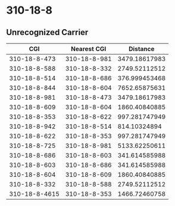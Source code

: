 # 310-18-8
## Unrecognized Carrier


| CGI | Nearest CGI | Distance |
|-----|-------------|----------|
| 310-18-8-473 | 310-18-8-981 | 3479.18617983 |
| 310-18-8-588 | 310-18-8-332 | 2749.52112512 |
| 310-18-8-514 | 310-18-8-686 | 376.999453468 |
| 310-18-8-844 | 310-18-8-604 | 7652.65875631 |
| 310-18-8-981 | 310-18-8-473 | 3479.18617983 |
| 310-18-8-609 | 310-18-8-604 | 1860.40840885 |
| 310-18-8-353 | 310-18-8-622 | 997.281747949 |
| 310-18-8-942 | 310-18-8-514 | 814.10324894 |
| 310-18-8-622 | 310-18-8-353 | 997.281747949 |
| 310-18-8-725 | 310-18-8-981 | 5133.62250611 |
| 310-18-8-686 | 310-18-8-603 | 341.614585988 |
| 310-18-8-603 | 310-18-8-686 | 341.614585988 |
| 310-18-8-604 | 310-18-8-609 | 1860.40840885 |
| 310-18-8-332 | 310-18-8-588 | 2749.52112512 |
| 310-18-8-4615 | 310-18-8-353 | 1466.72460758 |
